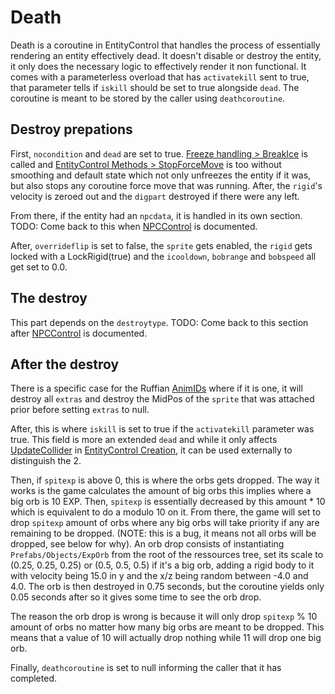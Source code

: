 # Death

Death is a coroutine in EntityControl that handles the process of essentially rendering an entity effectively dead. It doesn't disable or destroy the entity, it only does the necessary logic to effectively render it non functional. It comes with a parameterless overload that has `activatekill` sent to true, that parameter tells if `iskill` should be set to true alongside `dead`. The coroutine is meant to be stored by the caller using `deathcoroutine`.

## Destroy prepations

First, `nocondition` and `dead` are set to true. [Freeze handling > BreakIce](Freeze%20handling.md#breakice) is called and [EntityControl Methods > StopForceMove](../EntityControl%20Methods.md#stopforcemove) is too without smoothing and default state which not only unfreezes the entity if it was, but also stops any coroutine force move that was running. After, the `rigid`'s velocity is zeroed out and the `digpart` destroyed if there were any left.

From there, if the entity had an `npcdata`, it is handled in its own section. TODO: Come back to this when [NPCControl](../../NPCControl/NPCControl.md) is documented.

After, `overrideflip` is set to false, the `sprite` gets enabled, the `rigid` gets locked with a LockRigid(true) and the `icooldown`, `bobrange` and `bobspeed` all get set to 0.0.

## The destroy

This part depends on the `destroytype`. TODO: Come back to this section after [NPCControl](../../NPCControl/NPCControl.md) is documented.

## After the destroy

There is a specific case for the Ruffian [AnimIDs](../../../Enums%20and%20IDs/AnimIDs.md) where if it is one, it will destroy all `extras` and destroy the MidPos of the `sprite` that was attached prior before setting `extras` to null.

After, this is where `iskill` is set to true if the `activatekill` parameter was true. This field is more an extended `dead` and while it only affects [UpdateCollider](../Update%20process/UpdateCollider.md) in [EntityControl Creation](../EntityControl%20Creation.md), it can be used externally to distinguish the 2.

Then, if `spitexp` is above 0, this is where the orbs gets dropped. The way it works is the game calculates the amount of big orbs this implies where a big orb is 10 EXP. Then, `spitexp` is essentially decreased by this amount * 10 which is equivalent to do a modulo 10 on it. From there, the game will set to drop `spitexp` amount of orbs where any big orbs will take priority if any are remaining to be dropped. (NOTE: this is a bug, it means not all orbs will be dropped, see below for why). An orb drop consists of instantiating `Prefabs/Objects/ExpOrb` from the root of the ressources tree, set its scale to (0.25, 0.25, 0.25) or (0.5, 0.5, 0.5) if it's a big orb, adding a rigid body to it with velocity being 15.0 in y and the x/z being random between -4.0 and 4.0. The orb is then destroyed in 0.75 seconds, but the coroutine yields only 0.05 seconds after so it gives some time to see the orb drop.

The reason the orb drop is wrong is because it will only drop `spitexp` % 10 amount of orbs no matter how many big orbs are meant to be dropped. This means that a value of 10 will actually drop nothing while 11 will drop one big orb.

Finally, `deathcoroutine` is set to null informing the caller that it has completed.
